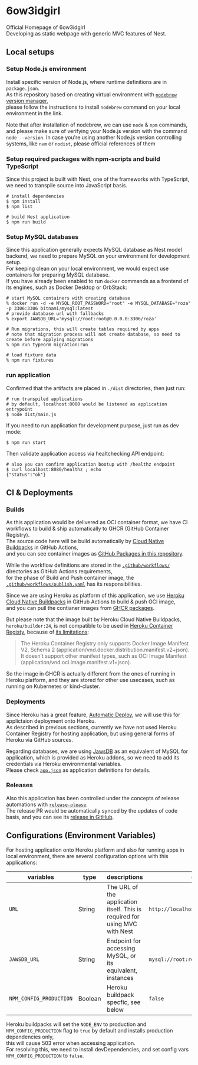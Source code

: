 # 6ow3idgirl
Official Homepage of 6ow3idgirl \
Developing as static webpage with generic MVC features of Nest.

<!-- *** -->
## Local setups

### Setup Node.js environment
Install specific version of Node.js, where runtime definitions are in `package.json`. \
As this repository based on creating virtual environment with [`nodebrew` version manager](https://github.com/hokaccha/nodebrew), \
please follow the instructions to install `nodebrew` command on your local environment in the link.

Note that after installation of nodebrew, we can use `node` & `npm` commands, and please make sure of verifying your Node.js version with the command `node --version`.
In case you're using another Node.js version controlling systems, like `nvm` or `nodist`, please official references of them

### Setup required packages with npm-scripts and build TypeScript

Since this project is built with Nest, one of the frameworks with TypeScript, we need to transpile source into JavaScript basis.

```shell
# install dependencies
$ npm install
$ npm list

# build Nest application
$ npm run build
```

### Setup MySQL databases
Since this application generally expects MySQL database as Nest model backend, we need to prepare MySQL on your environment for development setup. \
For keeping clean on your local environment, we would expect use containers for preparing MySQL database. \
If you have already been enabled to run `docker` commands as a frontend of its engines, such as Docker Desktop or OrbStack:

```shell
# start MySQL containers with creating database
% docker run -d -e MYSQL_ROOT_PASSWORD="root" -e MYSQL_DATABASE="roza" -p 3306:3306 bitnami/mysql:latest
# provide database url with fallbacks
% export JAWSDB_URL='mysql://root:root@0.0.0.0:3306/roza'

# Run migrations, this will create tables required by apps
# note that migration process will not create database, so need to create before applying migrations
% npm run typeorm migration:run

# load fixture data
% npm run fixtures
```

### run application
Confirmed that the artifacts are placed in `./dist` directories, then just run:

```shell
# run transpiled applications
# by default, localhost:8080 would be listened as application entrypoint
$ node dist/main.js
```

If you need to run application for development purpose, just run as dev mode:

```shell
$ npm run start
```

Then validate application access via healtchecking API endpoint:

```shell
# also you can confirm application bootup with /healthz endpoint
$ curl localhost:8080/healthz ; echo
{"status":"ok"}
```

<!-- *** -->
## CI & Deployments

### Builds
As this application would be delivered as OCI container format, we have CI workflows to build & ship automatically to GHCR (GitHub Container Registry). \
The source code here will be build automatically by [Cloud Native Buildpacks](https://buildpacks.io) in GitHub Actions, \
and you can see container images as [GitHub Packages in this repository](https://github.com/hwakabh/6ow3idGirl/pkgs/container/6ow3idgirl).

While the workflow definitions are stored in the [`.github/workflows/`](.github/workflows/) directories as GitHub Actions requirements, \
for the phase of Build and Push container image, the [`.github/workflows/publish.yaml`](.github/workflows/publish.yaml) has its responsibilities.

Since we are using Heroku as platform of this application, we use [Heroku Cloud Native Buildpacks](https://github.com/heroku/buildpacks) in GitHub Actions to build & push OCI image, \
and you can pull the contianer images from [GHCR packages](https://github.com/hwakabh/6ow3idgirl.com/pkgs/container/6ow3idgirl).

But please note that the image built by Heroku Cloud Native Buildpacks, `heroku/builder:24`, is not compatible to be used in [Heroku Container Registy](https://devcenter.heroku.com/articles/container-registry-and-runtime), because of [its limitations](https://devcenter.heroku.com/articles/container-registry-and-runtime#known-issues-and-limitations):

> The Heroku Container Registry only supports Docker Image Manifest V2, Schema 2 (application/vnd.docker.distribution.manifest.v2+json).
> It doesn’t support other manifest types, such as OCI Image Manifest (application/vnd.oci.image.manifest.v1+json).

So the image in GHCR is actually different from the ones of running in Heroku platform, and they are stored for other use usecases, such as running on Kubernetes or kind-cluster.

### Deployments
Since Heroku has a great feature, [Automatic Deploy](https://devcenter.heroku.com/articles/github-integration), we will use this for applictaion deployment onto Heroku. \
As described in previous sections, currently we have not used Heroku Container Registry for hosting application, but using general forms of Heroku via GitHub sources.

Regarding databases, we are using [JawsDB](https://www.jawsdb.com) as an equivalent of MySQL for application, which is provided as Heroku addons, so we need to add its credentials via Heroku environmental variables. \
Please check [`app.json`](./app.json) as application definitions for details.

### Releases
Also this application has been controlled under the concepts of release automations with [`release-please`](https://github.com/googleapis/release-please-action). \
The release PR would be automatically synced by the updates of code basis, and you can see its [release in GitHub](https://github.com/hwakabh/6ow3idGirl/releases).

<!-- *** -->
## Configurations (Environment Variables)
For hosting application onto Heroku platform and also for running apps in local environment, there are several configuration options with this applications:

| variables | type | descriptions | default |
| --- | --- | --- | --- |
| `URL` | String | The URL of the application itself. This is required for using MVC with Nest | `http://localhost:8080` |
| `JAWSDB_URL` | String | Endpoint for accessing MySQL, or its equivalent, instances | `mysql://root:root@0.0.0.0:3306/roza` |
| `NPM_CONFIG_PRODUCTION` | Boolean | Heroku buildpack specfic, see below | `false` |

Heroku buildpacks will set the `NODE_ENV` to production and `NPM_CONFIG_PRODUCTION` flag to `true` by default and installs production dependencies only, \
this will cause 503 error when accessing application. \
For resolving this, we need to install devDependencies, and set config vars `NPM_CONFIG_PRODUCTION` to `false`.
